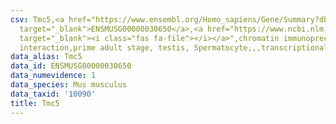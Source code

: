 ```yaml
---
csv: Tmc5,<a href="https://www.ensembl.org/Homo_sapiens/Gene/Summary?db=core;g=ENSMUSG00000030650"
  target="_blank">ENSMUSG00000030650</a>,<a href="https://www.ncbi.nlm.nih.gov/pubmed/25450459"
  target="_blank"><i class="fas fa-file"></i></a>",chromatin immunoprecipitation assay,direct
  interaction,prime adult stage, testis, Spermatocyte,,,transcriptional regulation,
data_alias: Tmc5
data_id: ENSMUSG00000030650
data_numevidence: 1
data_species: Mus musculus
data_taxid: '10090'
title: Tmc5
---
```

